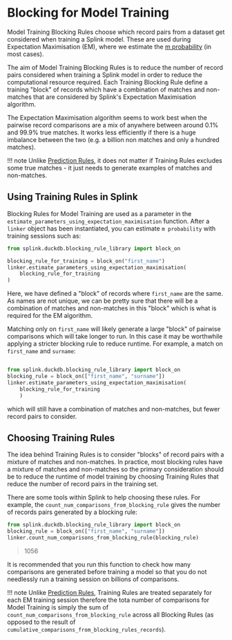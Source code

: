 # Blocking for Model Training

Model Training Blocking Rules choose which record pairs from a dataset get considered when training a Splink model. These are used during Expectation Maximisation (EM), where we estimate the [m probability](../theory/fellegi_sunter.md#m-probability) (in most cases).

The aim of Model Training Blocking Rules is to reduce the number of record pairs considered when training a Splink model in order to reduce the computational resource required. Each Training Blocking Rule define a training "block" of records which have a combination of matches and non-matches that are considered by Splink's Expectation Maximisation algorithm.

The Expectation Maximisation algorithm seems to work best when the pairwise record comparisons are a mix of anywhere between around 0.1% and 99.9% true matches. It works less efficiently if there is a huge imbalance between the two (e.g. a billion non matches and only a hundred matches).

!!! note
    Unlike [Prediction Rules](./predictions.md), it does not matter if Training Rules excludes some true matches - it just needs to generate examples of matches and non-matches.


## Using Training Rules in Splink


Blocking Rules for Model Training are used as a parameter in the `estimate_parameters_using_expectation_maximisation` function. After a `linker` object has been instantiated, you can estimate `m probability` with training sessions such as:

```python
from splink.duckdb.blocking_rule_library import block_on

blocking_rule_for_training = block_on("first_name")
linker.estimate_parameters_using_expectation_maximisation(
    blocking_rule_for_training
)

```

Here, we have defined a "block" of records where `first_name` are the same. As names are not unique, we can be pretty sure that there will be a combination of matches and non-matches in this "block" which is what is required for the EM algorithm.

Matching only on `first_name` will likely generate a large "block" of pairwise comparisons which will take longer to run. In this case it may be worthwhile applying a stricter blocking rule to reduce runtime. For example, a match on `first_name` and `surname`:

```python

from splink.duckdb.blocking_rule_library import block_on
blocking_rule = block_on(["first_name", "surname"])
linker.estimate_parameters_using_expectation_maximisation(
    blocking_rule_for_training
    )

```

which will still have a combination of matches and non-matches, but fewer record pairs to consider.


## Choosing Training Rules

The idea behind Training Rules is to consider "blocks" of record pairs with a mixture of matches and non-matches. In practice, most blocking rules have a mixture of matches and non-matches so the primary consideration should be to reduce the runtime of model training by choosing Training Rules that reduce the number of record pairs in the training set.

There are some tools within Splink to help choosing these rules. For example, the `count_num_comparisons_from_blocking_rule` gives the number of records pairs generated by a blocking rule:

```py
from splink.duckdb.blocking_rule_library import block_on
blocking_rule = block_on(["first_name", "surname"])
linker.count_num_comparisons_from_blocking_rule(blocking_rule)
```
> 1056

It is recommended that you run this function to check how many comparisons are generated before training a model so that you do not needlessly run a training session on billions of comparisons.

!!! note
    Unlike [Prediction Rules](./predictions.md), Training Rules are treated separately for each EM training session therefore the tota number of comparisons for Model Training is simply the sum of `count_num_comparisons_from_blocking_rule` across all Blocking Rules (as opposed to the result of `cumulative_comparisons_from_blocking_rules_records`).